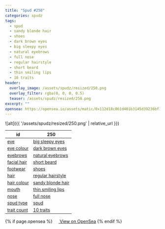 ```yaml
---
title: "Spud #250"
categories: spudz
tags:
  - spud
  - sandy blonde hair
  - shoes
  - dark brown eyes
  - big sleepy eyes
  - natural eyebrows
  - full nose
  - regular hairstyle
  - short beard
  - thin smiling lips
  - 10 traits
header:
  overlay_image: /assets/spudz/resized/250.png
  overlay_filter: rgba(0, 0, 0, 0.5)
  teaser: /assets/spudz/resized/250.png
excerpt: ""
opensea: https://opensea.io/assets/matic/0x112d18c861d401b3145d39236bf149f01e18beed/250
---
```

![alt]({{ '/assets/spudz/resized/250.png' | relative_url }})

| id | 250 |
|-|-|
| <a href="/traits/eye/#trait-type">eye</a> | <a href="/traits/eye/big-sleepy-eyes/1/#trait">big sleepy eyes</a> |
| <a href="/traits/eye-colour/#trait-type">eye colour</a> | <a href="/traits/eye-colour/dark-brown-eyes/1/#trait">dark brown eyes</a> |
| <a href="/traits/eyebrows/#trait-type">eyebrows</a> | <a href="/traits/eyebrows/natural-eyebrows/1/#trait">natural eyebrows</a> |
| <a href="/traits/facial-hair/#trait-type">facial hair</a> | <a href="/traits/facial-hair/short-beard/1/#trait">short beard</a> |
| <a href="/traits/footwear/#trait-type">footwear</a> | <a href="/traits/footwear/shoes/1/#trait">shoes</a> |
| <a href="/traits/hair/#trait-type">hair</a> | <a href="/traits/hair/regular-hairstyle/1/#trait">regular hairstyle</a> |
| <a href="/traits/hair-colour/#trait-type">hair colour</a> | <a href="/traits/hair-colour/sandy-blonde-hair/1/#trait">sandy blonde hair</a> |
| <a href="/traits/mouth/#trait-type">mouth</a> | <a href="/traits/mouth/thin-smiling-lips/1/#trait">thin smiling lips</a> |
| <a href="/traits/nose/#trait-type">nose</a> | <a href="/traits/nose/full-nose/1/#trait">full nose</a> |
| <a href="/traits/spud-type/#trait-type">spud type</a> | <a href="/traits/spud-type/spud/1/#trait">spud</a> |
| <a href="/traits/trait-count/#trait-type">trait count</a> | <a href="/traits/trait-count/10-traits/1/#trait">10 traits</a> |

{% if page.opensea %}
<a href="{{page.opensea}}" class="btn btn--info" onclick="window.open(this.href, '_blank'); return false;"><img src="/assets/images/opensea.svg" width="16px"><span>  View on OpenSea</span></a>
{% endif %}
